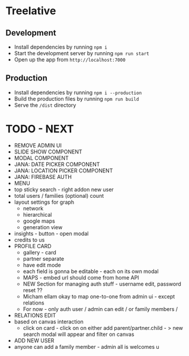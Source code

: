 # Treelative

## Development
- Install dependencies by running `npm i`
- Start the development server by running `npm run start`
- Open up the app from `http://localhost:7000`

## Production
- Install dependencies by running `npm i --production`
- Build the production files by running `npm run build`
- Serve the `/dist` directory

<!-- ## TODO:
ARUN - If logged in, but not authorized - show contact Admins UI // First need to implement firebase
ARUN - BUTTON - cursor, on hover: focus -
 - handle firebase no account error !
ARUN - Mount profile card on demand
JANA - add hook to detect mobile vs desktop - set in store
JANA - optimize canvas for mobile
  - Login
  - network requests-
- Add reusable IMAGE component with fallback support
JANA - Add firebase integration
JANA - play around with vis JS clusters
JANA - Detect pixel density
JANA - No auth need to view admin profile cards
JANA - Add remove avatar in Admin UI
JANA - get node position of logged in user
JANA - investigate parents stay separated from children
ARUN- Optimize all images before launch

 -->

# TODO - NEXT
- REMOVE ADMIN UI
- SLIDE SHOW COMPONENT
- MODAL COMPONENT
- JANA: DATE PICKER COMPONENT
- JANA: LOCATION PICKER COMPONENT
- JANA: FIREBASE AUTH
- MENU
 - top sticky search - right addon new user
 - total users / families (optional) count
 - layout settings for graph
   - network
   - hierarchical
   - google maps
   - generation view
  - insights - button - open modal
 - credits to us
- PROFILE CARD
  - gallery - card
  - partner separate
  - have edit mode
  - each field is gonna be editable - each on its own modal
  - MAPS - embed url should come from home API
  - NEW Section for managing auth stuff - username edit, password reset ??
  - Micham ellam okay to map one-to-one from admin ui - except relations
  - For now - only auth user / admin can edit / or family members /
- RELATIONS EDIT
 - based on canvas interaction
   - click on card - click on on either add parent/partner.child - > new search modal will appear and filter on canvas
- ADD NEW USER
 - anyone can add a family member - admin all is welcomes u
